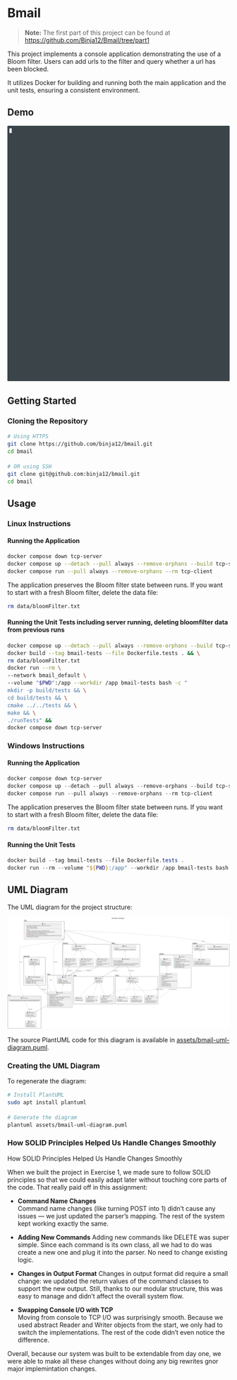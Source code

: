 # Bmail

> **Note:** The first part of this project can be found at https://github.com/Binja12/Bmail/tree/part1

This project implements a console application demonstrating the use of a Bloom filter.
Users can add urls to the filter and query whether a url has been blocked.

It utilizes Docker for building and running both the main application and the unit tests, ensuring a consistent environment.

## Demo

![Bmail Demo](assets/example-run.gif)

## Getting Started

### Cloning the Repository

```bash
# Using HTTPS
git clone https://github.com/binja12/bmail.git
cd bmail

# OR using SSH
git clone git@github.com:binja12/bmail.git
cd bmail
```

## Usage

### Linux Instructions

#### Running the Application

```bash
docker compose down tcp-server
docker compose up --detach --pull always --remove-orphans --build tcp-server
docker compose run --pull always --remove-orphans --rm tcp-client
```

The application preserves the Bloom filter state between runs. If you want to start with a fresh Bloom filter, delete the data file:
```bash
rm data/bloomFilter.txt
```

#### Running the Unit Tests including server running, deleting bloomfilter data from previous runs

```bash
docker compose up --detach --pull always --remove-orphans --build tcp-server &&
docker build --tag bmail-tests --file Dockerfile.tests . && \
rm data/bloomFilter.txt
docker run --rm \
--network bmail_default \
--volume "$PWD":/app --workdir /app bmail-tests bash -c "
mkdir -p build/tests && \
cd build/tests && \
cmake ../../tests && \
make && \
./runTests" &&
docker compose down tcp-server
```



### Windows Instructions

#### Running the Application

```powershell
docker compose down tcp-server
docker compose up --detach --pull always --remove-orphans --build tcp-server
docker compose run --pull always --remove-orphans --rm tcp-client
```
The application preserves the Bloom filter state between runs. If you want to start with a fresh Bloom filter, delete the data file:
```bash
rm data/bloomFilter.txt
```

#### Running the Unit Tests

```powershell
docker build --tag bmail-tests --file Dockerfile.tests .
docker run --rm --volume "${PWD}:/app" --workdir /app bmail-tests bash -c "mkdir -p build/tests && cd build/tests && cmake ../../tests && make && ./runTests"
```

## UML Diagram

The UML diagram for the project structure:

![Bmail UML Diagram](assets/bmail.png)

The source PlantUML code for this diagram is available in [assets/bmail-uml-diagram.puml](assets/bmail-uml-diagram.puml).

### Creating the UML Diagram

To regenerate the diagram:

```bash
# Install PlantUML
sudo apt install plantuml

# Generate the diagram
plantuml assets/bmail-uml-diagram.puml
```
### How SOLID Principles Helped Us Handle Changes Smoothly

How SOLID Principles Helped Us Handle Changes Smoothly

When we built the project in Exercise 1, we made sure to follow SOLID principles so that we could easily adapt later without touching core parts of the code. That really paid off in this assignment:

- **Command Name Changes**  
Command name changes (like turning POST into 1) didn’t cause any issues — we just updated the parser’s mapping. The rest of the system kept working exactly the same.

- **Adding New Commands**
Adding new commands like DELETE was super simple. Since each command is its own class, all we had to do was create a new one and plug it into the parser. No need to change existing logic.

- **Changes in Output Format** 
Changes in output format did require a small change: we updated the return values of the command classes to support the new output. Still, thanks to our modular structure, this was easy to manage and didn’t affect the overall system flow.

- **Swapping Console I/O with TCP**  
Moving from console to TCP I/O was surprisingly smooth. Because we used abstract Reader and Writer objects from the start, we only had to switch the implementations. The rest of the code didn’t even notice the difference.

Overall, because our system was built to be extendable from day one, we were able to make all these changes without doing any big rewrites gnor major implemintation changes.

